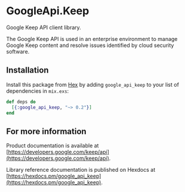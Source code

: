 # GoogleApi.Keep

Google Keep API client library.

The Google Keep API is used in an enterprise environment to manage Google Keep content and resolve issues identified by cloud security software.

## Installation

Install this package from [Hex](https://hex.pm) by adding
`google_api_keep` to your list of dependencies in `mix.exs`:

```elixir
def deps do
  [{:google_api_keep, "~> 0.2"}]
end
```

## For more information

Product documentation is available at [https://developers.google.com/keep/api](https://developers.google.com/keep/api).

Library reference documentation is published on Hexdocs at
[https://hexdocs.pm/google_api_keep](https://hexdocs.pm/google_api_keep).
